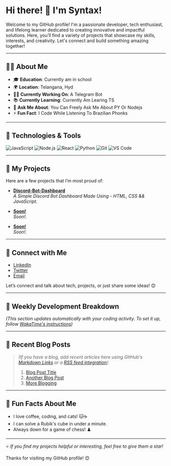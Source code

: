 # Hi there! 👋 I'm Syntax!

Welcome to my GitHub profile! I'm a passionate developer, tech enthusiast, and lifelong learner dedicated to creating innovative and impactful solutions. Here, you’ll find a variety of projects that showcase my skills, interests, and creativity. Let's connect and build something amazing together!

---

## 🧑‍💻 About Me

- 🎓 **Education**: Currently am in school
- 🌍 **Location**: Telangana, Hyd
- 👨‍💻 **Currently Working On**: A Telegram Bot
- 📚 **Currently Learning**: Currently Am Learing TS
- 💬 **Ask Me About**: You Can Freely Ask Me About PY Or Nodejs
- ⚡ **Fun Fact**: I Code While Listening To Brazilian Phonks

---

## 🔧 Technologies & Tools

![JavaScript](https://img.shields.io/badge/JavaScript-F7DF1E?style=flat-square&logo=javascript&logoColor=black)
![Node.js](https://img.shields.io/badge/Node.js-339933?style=flat-square&logo=node.js&logoColor=white)
![React](https://img.shields.io/badge/React-61DAFB?style=flat-square&logo=react&logoColor=black)
![Python](https://img.shields.io/badge/Python-3776AB?style=flat-square&logo=python&logoColor=white)
![Git](https://img.shields.io/badge/Git-F05032?style=flat-square&logo=git&logoColor=white)
![VS Code](https://img.shields.io/badge/VS%20Code-007ACC?style=flat-square&logo=visual-studio-code&logoColor=white)

---

## 🚀 My Projects

Here are a few projects that I’m most proud of:

- **[Discord-Bot-Dashboard](https://github.com/syntaxuuu/Simple-Discord-Dashboard)**  
  _A Simple Discord Bot Dashboard Made Using - HTML, CSS && JavaScript._

- **[Soon!](https://github.com/Soon!)**  
  _Soon!._

- **[Soon!](https://github.com/Soon!)**  
  _Soon!._

---

## 💼 Connect with Me

- [LinkedIn](https://linkedin.com/in/yourlinkedin)  
- [Twitter](https://twitter.com/yourtwitter)  
- [Email](mailto:youremail@example.com)  

Let’s connect and talk about tech, projects, or just share some ideas! 😊

---

## 📅 Weekly Development Breakdown

<!--START_SECTION:waka-->
<!--END_SECTION:waka-->

*(This section updates automatically with your coding activity. To set it up, follow [WakaTime's instructions](https://wakatime.com/))* 

---

## 🌱 Recent Blog Posts

> *(If you have a blog, add recent articles here using GitHub's [Markdown Links](https://guides.github.com/features/mastering-markdown/) or a [RSS feed integration](https://github.com/gautamkrishnar/blog-post-workflow))*  
> 1. [Blog Post Title](https://yourblog.com/post1)  
> 2. [Another Blog Post](https://yourblog.com/post2)  
> 3. [More Blogging](https://yourblog.com/post3)  

---

## 🎉 Fun Facts About Me

- I love coffee, coding, and cats! 🐱☕
- I can solve a Rubik's cube in under a minute.
- Always down for a game of chess! ♟️

---

⭐️ _If you find my projects helpful or interesting, feel free to give them a star!_

Thanks for visiting my GitHub profile! 😊
